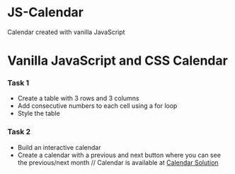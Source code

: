 # JS-Calendar
Calendar created with vanilla JavaScript

# Vanilla JavaScript and CSS Calendar

### Task 1
* Create a table with 3 rows and 3 columns
* Add consecutive numbers to each cell using a for loop
* Style the table

### Task 2
* Build an interactive calendar
* Create a calendar with a previous and next button where you can see the previous/next month
// Calendar is available at [Calendar Solution](https://nsm722.github.io/JS-Calendar/ "dynamic vanilla JavaScript calendar")

